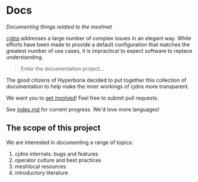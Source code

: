 # Docs

*Documenting things related to the meshnet*

[cjdns](https://github.com/cjdelisle/cjdns) addresses a large number of complex issues in an elegant way. While efforts have been made to provide a default configuration that matches the greatest number of use cases, it is impractical to expect software to replace understanding.

> Enter the documentation project...

The good citizens of Hyperboria decided to put together this collection of documentation to help make the inner workings of cjdns more transparent.

We want you to [get involved](http://roaming-initiative.com/blog/posts/wtfm)! Feel free to submit pull requests.

See [index.md](index.md) for current progress. We'd love more languages!

## The scope of this project

We are interested in documenting a range of topics:

1. cjdns internals: bugs and features
2. operator culture and best practices
3. meshlocal resources
4. introductory literature
